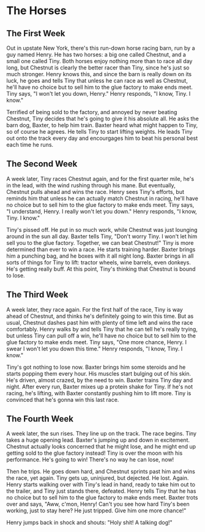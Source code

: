 # The Horses

## The First Week

Out in upstate New York, there's this run-down horse racing barn, run by a guy named Henry. He has two horses: a big one called Chestnut, and a small one called Tiny. Both horses enjoy nothing more than to race all day long, but Chestnut is clearly the better racer than Tiny, since he's just so much stronger. Henry knows this, and since the barn is really down on its luck, he goes and tells Tiny that unless he can race as well as Chestnut, he'll have no choice but to sell him to the glue factory to make ends meet. Tiny says, "I won't let you down, Henry." Henry responds, "I know, Tiny. I know."

Terrified of being sold to the factory, and annoyed by never beating Chestnut, Tiny decides that he's going to give it his absolute all. He asks the barn dog, Baxter, to help him train. Baxter heard what might happen to Tiny, so of course he agrees. He tells Tiny to start lifting weights. He leads Tiny out onto the track every day and encourgages him to beat his personal best each time he runs.

## The Second Week

A week later, Tiny races Chestnut again, and for the first quarter mile, he's in the lead, with the wind rushing through his mane. But eventually, Chestnut pulls ahead and wins the race. Henry sees Tiny's efforts, but reminds him that unless he can actually match Chestnut in racing, he'll have no choice but to sell him to the glue factory to make ends meet. Tiny says, "I understand, Henry. I really won't let you down." Henry responds, "I know, Tiny. I know."

Tiny's pissed off. He put in so much work, while Chestnut was just lounging around in the sun all day. Baxter tells Tiny, "Don't worry Tiny. I won't let him sell you to the glue factory. Together, we can beat Chestnut!" Tiny is more determined than ever to win a race. He starts training harder. Baxter brings him a punching bag, and he boxes with it all night long. Baxter brings in all sorts of things for Tiny to lift: tractor wheels, wine barrels, even donkeys. He's getting really buff. At this point, Tiny's thinking that Chestnut is bound to lose.

## The Third Week

A week later, they race again. For the first half of the race, Tiny is way ahead of Chestnut, and thinks he's definitely going to win this time. But as usual, Chestnut dashes past him with plenty of time left and wins the race comfortably. Henry walks by and tells Tiny that he can tell he's really trying, but unless Tiny can pull off a win, he'll have no choice but to sell him to the glue factory to make ends meet. Tiny says, "One more chance, Henry. I swear I won't let you down this time." Henry responds, "I know, Tiny. I know."

Tiny's got nothing to lose now. Baxter brings him some steroids and he starts popping them every hour. His muscles start bulging out of his skin. He's driven, almost crazed, by the need to win. Baxter trains Tiny day and night. After every run, Baxter mixes up a protein shake for Tiny. If he's not racing, he's lifting, with Baxter constantly pushing him to lift more. Tiny is convinced that he's gonna win this last race.

## The Fourth Week

A week later, the sun rises. They line up on the track. The race begins. Tiny takes a huge opening lead. Baxter's jumping up and down in excitement. Chestnut actually looks concerned that he might lose, and he might end up getting sold to the glue factory instead! Tiny is over the moon with his performance. He's going to win! There's no way he can lose, now!

Then he trips. He goes down hard, and Chestnut sprints past him and wins the race, yet again. Tiny gets up, uninjured, but dejected. He lost. Again. Henry starts walking over with Tiny's lead in hand, ready to take him out to the trailer, and Tiny just stands there, defeated. Henry tells Tiny that he has no choice but to sell him to the glue factory to make ends meet. Baxter trots over and says, "Aww, c'mon, Henry! Can't you see how hard Tiny's been working, just to stay here? He just tripped. Give him one more chance!"

Henry jumps back in shock and shouts: "Holy shit! A talking dog!"